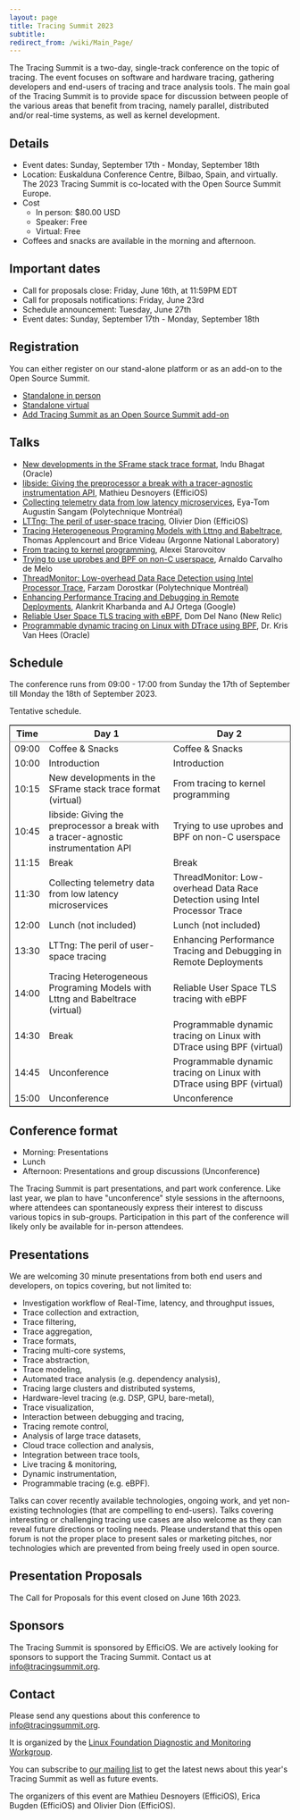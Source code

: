 ```yaml
---
layout: page
title: Tracing Summit 2023
subtitle:
redirect_from: /wiki/Main_Page/
---
```


The Tracing Summit is a two-day, single-track conference on the topic of
tracing. The event focuses on software and hardware tracing, gathering
developers and end-users of tracing and trace analysis tools. The main goal of
the Tracing Summit is to provide space for discussion between people of the
various areas that benefit from tracing, namely parallel, distributed and/or
real-time systems, as well as kernel development.

## Details

* Event dates: Sunday, September 17th - Monday, September 18th
* Location: Euskalduna Conference Centre, Bilbao, Spain, and virtually. The 2023 Tracing Summit is co-located
  with the Open Source Summit Europe.
* Cost
	* In person: $80.00 USD
    * Speaker: Free
    * Virtual: Free
* Coffees and snacks are available in the morning and afternoon.

## Important dates

* Call for proposals close: Friday, June 16th, at 11:59PM EDT
* Call for proposals notifications: Friday, June 23rd
* Schedule announcement: Tuesday, June 27th
* Event dates: Sunday, September 17th - Monday, September 18th

## Registration

You can either register on our stand-alone platform or as an add-on to the Open Source Summit.

* [Standalone in person](https://cvent.me/Gn0nkR)
* [Standalone virtual](https://cvent.me/xywylX)
* [Add Tracing Summit as an Open Source Summit add-on](https://events.linuxfoundation.org/open-source-summit-europe/features/co-located-events/)

## Talks

* [New developments in the SFrame stack trace format](/ts/2023/sframe), Indu Bhagat (Oracle)
* [libside: Giving the preprocessor a break with a tracer-agnostic instrumentation API](/ts/2023/libside), Mathieu Desnoyers (EfficiOS)
* [Collecting telemetry data from low latency microservices](/ts/2023/telemetry), Eya-Tom Augustin Sangam (Polytechnique Montréal)
* [LTTng: The peril of user-space tracing](/ts/2023/lttng), Olivier Dion (EfficiOS)
* [Tracing Heterogeneous Programing Models with Lttng and Babeltrace](/ts/2023/heterogeneous), Thomas Applencourt and Brice Videau (Argonne National Laboratory)
* [From tracing to kernel programming](/ts/2023/ebpf), Alexei Starovoitov
* [Trying to use uprobes and BPF on non-C userspace](/ts/2023/bpf-non-c), Arnaldo Carvalho de Melo
* [ThreadMonitor: Low-overhead Data Race Detection using Intel Processor Trace](/ts/2023/tmon), Farzam Dorostkar (Polytechnique Montréal)
* [Enhancing Performance Tracing and Debugging in Remote Deployments](/ts/2023/remote), Alankrit Kharbanda and AJ Ortega (Google)
* [Reliable User Space TLS tracing with eBPF](/ts/2023/tls), Dom Del Nano (New Relic)
* [Programmable dynamic tracing on Linux with DTrace using BPF](/ts/2023/dtrace), Dr. Kris Van Hees (Oracle)

## Schedule

The conference runs from 09:00 - 17:00 from Sunday the 17th of September till
Monday the 18th of September 2023.

Tentative schedule.

<table border="2" cellspacing="0" cellpadding="6" rules="groups" frame="hsides">

<colgroup>
<col  class="org-right" />

<col  class="org-left" />

<col  class="org-left" />
</colgroup>
<thead>
<tr>
<th scope="col" class="org-right">Time</th>
<th scope="col" class="org-left">Day 1</th>
<th scope="col" class="org-left">Day 2</th>
</tr>
</thead>
<tbody>
<tr>
<td class="org-right">09:00</td>
<td class="org-left">Coffee &amp; Snacks</td>
<td class="org-left">Coffee &amp; Snacks</td>
</tr>

<tr>
<td class="org-right">10:00</td>
<td class="org-left">Introduction</td>
<td class="org-left">Introduction</td>
</tr>

<tr>
<td class="org-right">10:15</td>
<td class="org-left">New developments in the SFrame stack trace format (virtual)</td>
<td class="org-left">From tracing to kernel programming</td>
</tr>

<tr>
<td class="org-right">10:45</td>
<td class="org-left">libside: Giving the preprocessor a break with a tracer-agnostic instrumentation API</td>
<td class="org-left">Trying to use uprobes and BPF on non-C userspace</td>
</tr>

<tr>
<td class="org-right">11:15</td>
<td class="org-left">Break</td>
<td class="org-left">Break</td>
</tr>

<tr>
<td class="org-right">11:30</td>
<td class="org-left">Collecting telemetry data from low latency microservices</td>
<td class="org-left">ThreadMonitor: Low-overhead Data Race Detection using Intel Processor Trace</td>
</tr>

<tr>
<td class="org-right">12:00</td>
<td class="org-left">Lunch (not included)</td>
<td class="org-left">Lunch (not included)</td>
</tr>

<tr>
<td class="org-right">13:30</td>
<td class="org-left">LTTng: The peril of user-space tracing</td>
<td class="org-left">Enhancing Performance Tracing and Debugging in Remote Deployments</td>
</tr>

<tr>
<td class="org-right">14:00</td>
<td class="org-left">Tracing Heterogeneous Programing Models with Lttng and Babeltrace (virtual)</td>
<td class="org-left">Reliable User Space TLS tracing with eBPF</td>
</tr>

<tr>
<td class="org-right">14:30</td>
<td class="org-left">Break</td>
<td class="org-left">Programmable dynamic tracing on Linux with DTrace using BPF (virtual)</td>
</tr>

<tr>
<td class="org-right">14:45</td>
<td class="org-left">Unconference</td>
<td class="org-left">Programmable dynamic tracing on Linux with DTrace using BPF (virtual)</td>
</tr>

<tr>
<td class="org-right">15:00</td>
<td class="org-left">Unconference</td>
<td class="org-left">Unconference</td>
</tr>

</tbody>
</table>

## Conference format

* Morning: Presentations
* Lunch
* Afternoon: Presentations and group discussions (Unconference)

The Tracing Summit is part presentations, and part work conference. Like last
year, we plan to have "unconference" style sessions in the afternoons, where
attendees can spontaneously express their interest to discuss various topics in
sub-groups. Participation in this part of the conference will likely only be
available for in-person attendees.

## Presentations

We are welcoming 30 minute presentations from both end users and developers, on
topics covering, but not limited to:

* Investigation workflow of Real-Time, latency, and throughput issues,
* Trace collection and extraction,
* Trace filtering,
* Trace aggregation,
* Trace formats,
* Tracing multi-core systems,
* Trace abstraction,
* Trace modeling,
* Automated trace analysis (e.g. dependency analysis),
* Tracing large clusters and distributed systems,
* Hardware-level tracing (e.g. DSP, GPU, bare-metal),
* Trace visualization,
* Interaction between debugging and tracing,
* Tracing remote control,
* Analysis of large trace datasets,
* Cloud trace collection and analysis,
* Integration between trace tools,
* Live tracing & monitoring,
* Dynamic instrumentation,
* Programmable tracing (e.g. eBPF).

Talks can cover recently available technologies, ongoing work, and yet
non-existing technologies (that are compelling to end-users). Talks covering
interesting or challenging tracing use cases are also welcome as they can reveal
future directions or tooling needs. Please understand that this open forum is
not the proper place to present sales or marketing pitches, nor technologies
which are prevented from being freely used in open source.

## Presentation Proposals

The Call for Proposals for this event closed on June 16th 2023.

## Sponsors

The Tracing Summit is sponsored by EfficiOS. We are actively looking for
sponsors to support the Tracing Summit. Contact us at [info@tracingsummit.org](mailto:info@tracingsummit.org).

## Contact
Please send any questions about this conference to [info@tracingsummit.org](mailto:info@tracingsummit.org).

It is organized by the [Linux Foundation Diagnostic and Monitoring Workgroup](https://diamon.org).

You can subscribe to [our mailing list](https://eepurl.com/goakfv) to get the latest news about this year's Tracing Summit as well as future events.

The organizers of this event are Mathieu Desnoyers (EfficiOS), Erica Bugden
(EfficiOS) and Olivier Dion (EfficiOS).
